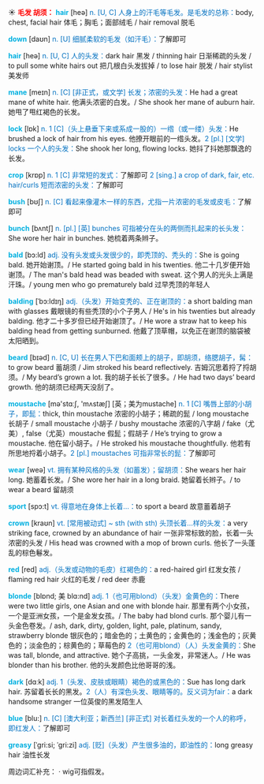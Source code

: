 ☀ <font color="red">**毛发 胡须：**</font>
<font color="sky blue">**hair**</font> [heə] 
<font color="#0070c0">n. [U, C] 人身上的汗毛等毛发。是毛发的总称：</font>body, chest, facial hair 体毛；胸毛；面部绒毛 / hair removal 脱毛

<font color="sky blue">**down**</font> [daʊn] 
<font color="#0070c0">n. [U] 细腻柔软的毛发（如汗毛）：</font>了解即可

<font color="sky blue">**hair**</font> [heə] 
<font color="#0070c0">n. [U, C] 人的头发：</font>dark hair 黑发 / thinning hair 日渐稀疏的头发 / to pull some white hairs out 把几根白头发拔掉 / to lose hair 脱发 / hair stylist 美发师 
          
<font color="sky blue">**mane**</font> [meɪn]
<font color="#0070c0">n. [C] [非正式，或文学] 长发；浓密的头发：</font>He had a great mane of white hair. 他满头浓密的白发。/ She shook her mane of auburn hair. 她甩了甩红褐色的长发。

<font color="sky blue">**lock**</font> [lɒk] 
<font color="#0070c0">n. 1 [C]（头上悬垂下来或系成一股的）一绺（或一缕）头发：</font>He brushed a lock of hair from his eyes. 他撩开眼前的一绺头发。<font color="#0070c0">2 [pl.] [文学] locks 一个人的头发：</font>She shook her long, flowing locks. 她抖了抖她那飘逸的长发。

<font color="sky blue">**crop**</font> [krɒp] 
<font color="#0070c0">n. 1 [C] 非常短的发式：</font>了解即可 <font color="#0070c0">2 [sing.] a crop of dark, fair, etc. hair/curls 短而浓密的头发：</font>了解即可

<font color="sky blue">**bush**</font> [bʊʃ] 
<font color="#0070c0">n. [C] 看起来像灌木一样的东西，尤指一片浓密的毛发或皮毛：</font>了解即可

<font color="sky blue">**bunch**</font> [bʌntʃ] 
<font color="#0070c0">n. [pl.] [英] bunches 可指被分在头的两侧而扎起来的长头发：</font>She wore her hair in bunches. 她梳着两条辫子。

<font color="sky blue">**bald**</font> [bɔ:ld]
<font color="#0070c0">adj. 没有头发或头发很少的，即秃顶的、秃头的：</font>She is going bald. 她开始谢顶。/ He started going bald in his twenties. 他二十几岁便开始谢顶。/ The man's bald head was beaded with sweat. 这个男人的光头上满是汗珠。/ young men who go prematurely bald 过早秃顶的年轻人

<font color="sky blue">**balding**</font> [ˈbɔ:ldɪŋ]
<font color="#0070c0">adj.（头发）开始变秃的、正在谢顶的：</font>a short balding man with glasses 戴眼镜的有些秃顶的小个子男人 / He's in his twenties but already balding. 他才二十多岁但已经开始谢顶了。/ He wore a straw hat to keep his balding head from getting sunburned. 他戴了顶草帽，以免正在谢顶的脑袋被太阳晒到。

<font color="sky blue">**beard**</font> [bɪəd] 
<font color="#0070c0">n. [C, U] 长在男人下巴和面颊上的胡子，即胡须，络腮胡子，髯：</font>to grow beard 蓄胡须 / Jim stroked his beard reflectively. 吉姆沉思着捋了捋胡须。/ My beard’s grown a lot. 我的胡子长长了很多。/ He had two days’ beard growth. 他的胡须已经两天没刮了。

<font color="sky blue">**moustache**</font> [mə'stɑːʃ, 'mʌstæʃ] [英；美为mustache] 
<font color="#0070c0">n. 1 [C] 嘴唇上部的小胡子，即髭：</font>thick, thin moustache 浓密的小胡子；稀疏的髭 / long moustache 长胡子 / small moustache 小胡子 / bushy moustache 浓密的八字胡 / fake（尤美）, false（尤英）moustache 假髭；假胡子 / He’s trying to grow a moustache. 他在留小胡子。/ He stroked his moustache thoughtfully. 他若有所思地捋着小胡子。<font color="#0070c0">2 [pl.] moustaches 可指非常长的髭：</font>了解即可

<font color="sky blue">**wear**</font> [weə] 
<font color="#0070c0">vt. 拥有某种风格的头发（如蓄发）；留胡须：</font>She wears her hair long. 她蓄着长发。/ She wore her hair in a long braid. 她留着长辫子。/ to wear a beard 留胡须

<font color="sky blue">**sport**</font> [spɔ:t] 
<font color="#0070c0">vt. 得意地在身体上长着…：</font>to sport a beard 故意蓄着胡子
           
<font color="sky blue">**crown**</font> [kraʊn]
<font color="#0070c0">vt. [常用被动式] ~ sth (with sth) 头顶长着…样的头发：</font>a very striking face, crowned by an abundance of hair 一张非常标致的脸，长着一头浓密的头发 / His head was crowned with a mop of brown curls. 他长了一头蓬乱的棕色鬈发。

<font color="sky blue">**red**</font> [red] 
<font color="#0070c0">adj.（头发或动物的毛皮）红褐色的：</font>a red-haired girl 红发女孩 / flaming red hair 火红的毛发 / red deer 赤鹿
           
<font color="sky blue">**blonde**</font> [blɒnd; 美 blɑ:nd]
<font color="#0070c0">adj. 1（也可用blond）（头发）金黄色的：</font>There were two little girls, one Asian and one with blonde hair. 那里有两个小女孩，一个是亚洲女孩，一个是金发女孩。/ The baby had blond curls. 那个婴儿有一头金色卷发。/ ash, dark, dirty, golden, light, pale, platinum, sandy, strawberry blonde 银灰色的；暗金色的；土黄色的；金黄色的；浅金色的；灰黄色的；淡金色的；棕黄色的；草莓色的 <font color="#0070c0">2（也可用blond）（人）头发金黄的：</font>She was tall, blonde, and attractive. 她个子高挑，一头金发，非常迷人。/ He was blonder than his brother. 他的头发颜色比他哥哥的浅。

<font color="sky blue">**dark**</font> [dɑːk] 
<font color="#0070c0">adj. 1（头发、皮肤或眼睛）褐色的或黑色的：</font>Sue has long dark hair. 苏留着长长的黑发。<font color="#0070c0">2（人）有深色头发、眼睛等的。反义词为fair：</font>a dark handsome stranger 一位英俊的黑发陌生人

<font color="sky blue">**blue**</font> [blu:] 
<font color="#0070c0">n. [C] [澳大利亚；新西兰] [非正式] 对长着红头发的一个人的称呼，即红发人：</font>了解即可
           
<font color="sky blue">**greasy**</font> [ˈgri:si; ˈgri:zi]
<font color="#0070c0">adj. [贬]（头发）产生很多油的，即油性的：</font>long greasy hair 油性长发

周边词汇补充：
· wig可指假发。

